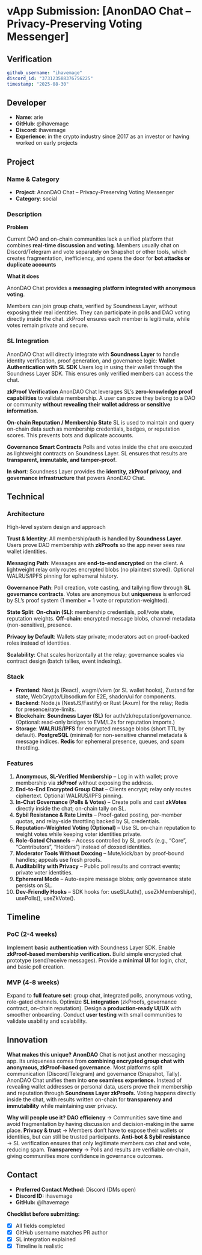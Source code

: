 # vApp Submission: [AnonDAO Chat – Privacy-Preserving Voting Messenger]

## Verification
```yaml
github_username: "ihavemage"
discord_id: "373123588376756225"
timestamp: "2025-08-30"
```

## Developer
- **Name**: arie
- **GitHub**: @ihavemage
- **Discord**: ihavemage
- **Experience**: in the crypto industry since 2017 as an investor or having worked on early projects

## Project

### Name & Category
- **Project**: AnonDAO Chat – Privacy-Preserving Voting Messenger
- **Category**: social

### Description
**Problem**

Current DAO and on-chain communities lack a unified platform that combines **real-time discussion** and **voting**.
Members usually chat on Discord/Telegram and vote separately on Snapshot or other tools, which creates fragmentation, inefficiency, and opens the door for **bot attacks or duplicate accounts**

**What it does**

AnonDAO Chat provides a **messaging platform integrated with anonymous voting**.

Members can join group chats, verified by Soundness Layer, without exposing their real identities.
They can participate in polls and DAO voting directly inside the chat.
zkProof ensures each member is legitimate, while votes remain private and secure.

### SL Integration  
AnonDAO Chat will directly integrate with **Soundness Layer** to handle identity verification, proof generation, and governance logic:
**Wallet Authentication with SL SDK**
Users log in using their wallet through the Soundness Layer SDK. This ensures only verified members can access the chat.

**zkProof Verification**
AnonDAO Chat leverages SL’s **zero-knowledge proof capabilities** to validate membership. A user can prove they belong to a DAO or community **without revealing their wallet address or sensitive information**.

**On-chain Reputation / Membership State**
SL is used to maintain and query on-chain data such as membership credentials, badges, or reputation scores. This prevents bots and duplicate accounts.

**Governance Smart Contracts**
Polls and votes inside the chat are executed as lightweight contracts on Soundness Layer. SL ensures that results are **transparent, immutable, and tamper-proof**.

**In short**: Soundness Layer provides the **identity, zkProof privacy, and governance infrastructure** that powers AnonDAO Chat.

## Technical

### Architecture
High-level system design and approach

**Trust & Identity**: All membership/auth is handled by **Soundness Layer**. Users prove DAO membership with **zkProofs** so the app never sees raw wallet identities.

**Messaging Path**: Messages are **end-to-end encrypted** on the client. A lightweight relay only routes encrypted blobs (no plaintext stored). Optional WALRUS/IPFS pinning for ephemeral history.

**Governance Path**: Poll creation, vote casting, and tallying flow through **SL governance contracts**. Votes are anonymous but **uniqueness** is enforced by SL’s proof system (1 member = 1 vote or reputation-weighted).

**State Split**:
   **On-chain (SL)**: membership credentials, poll/vote state, reputation weights.
   **Off-chain**: encrypted message blobs, channel metadata (non-sensitive), presence.

**Privacy by Default**: Wallets stay private; moderators act on proof-backed roles instead of identities.

**Scalability**: Chat scales horizontally at the relay; governance scales via contract design (batch tallies, event indexing).

### Stack
- **Frontend**: Next.js (React), wagmi/viem (or SL wallet hooks), Zustand for state, WebCrypto/Libsodium for E2E, shadcn/ui for components.
- **Backend**: Node.js (NestJS/Fastify) or Rust (Axum) for the relay; Redis for presence/rate-limits.
- **Blockchain**: **Soundness Layer (SL)** for auth/zk/reputation/governance. (Optional: read-only bridges to EVM/L2s for reputation imports.)
- **Storage**: 
    **WALRUS/IPFS** for encrypted message blobs (short TTL by default).
    **PostgreSQL** (minimal) for non-sensitive channel metadata & message indices.
    **Redis** for ephemeral presence, queues, and spam throttling.

### Features
1. **Anonymous, SL-Verified Membership** – Log in with wallet; prove membership via **zkProof** without exposing the address.
2. **End-to-End Encrypted Group Chat** – Clients encrypt; relay only routes ciphertext. Optional WALRUS/IPFS pinning.
3. **In-Chat Governance (Polls & Votes)** – Create polls and cast **zkVotes** directly inside the chat; on-chain tally on SL.
4. **Sybil Resistance & Rate Limits** – Proof-gated posting, per-member quotas, and relay-side throttling backed by SL credentials.
5. **Reputation-Weighted Voting (Optional)** – Use SL on-chain reputation to weight votes while keeping voter identities private.
6. **Role-Gated Channels** – Access controlled by SL proofs (e.g., “Core”, “Contributors”, “Holders”) instead of doxxed identities.
7. **Moderator Tools Without Doxxing** – Mute/kick/ban by proof-bound handles; appeals use fresh proofs.
8. **Auditability with Privacy** – Public poll results and contract events; private voter identities.
9. **Ephemeral Mode** – Auto-expire message blobs; only governance state persists on SL.
10. **Dev-Friendly Hooks** – SDK hooks for: useSLAuth(), useZkMembership(), usePolls(), useZkVote().

## Timeline

### PoC (2-4 weeks)
Implement **basic authentication** with Soundness Layer SDK.
Enable **zkProof-based membership verification.**
Build simple encrypted chat prototype (send/receive messages).
Provide a **minimal UI** for login, chat, and basic poll creation.

### MVP (4-8 weeks)  
Expand to **full feature set**: group chat, integrated polls, anonymous voting, role-gated channels.
Optimize **SL integration** (zkProofs, governance contract, on-chain reputation).
Design a **production-ready UI/UX** with smoother onboarding.
Conduct **user testing** with small communities to validate usability and scalability.

## Innovation
**What makes this unique?**
  **AnonDAO** Chat is not just another messaging app. Its uniqueness comes from **combining encrypted group chat with anonymous, zkProof-based governance.**
  Most platforms split communication (Discord/Telegram) and governance (Snapshot, Tally). AnonDAO Chat unifies them into **one seamless experience.**
  Instead of revealing wallet addresses or personal data, users prove their membership and reputation through **Soundness Layer zkProofs.**
  Voting happens directly inside the chat, with results written on-chain for **transparency and immutability** while maintaining user privacy.

**Why will people use it?**
  **DAO efficiency** → Communities save time and avoid fragmentation by having discussion and decision-making in the same place.
  **Privacy & trust** → Members don’t have to expose their wallets or identities, but can still be trusted participants.
  **Anti-bot & Sybil resistance** → SL verification ensures that only legitimate members can chat and vote, reducing spam.
  **Transparency** → Polls and results are verifiable on-chain, giving communities more confidence in governance outcomes.


## Contact

- **Preferred Contact Method:** Discord (DMs open)
- **Discord ID:** ihavemage
- **GitHub:** @ihavemage


**Checklist before submitting:**
- [x] All fields completed
- [x] GitHub username matches PR author  
- [x] SL integration explained
- [x] Timeline is realistic
